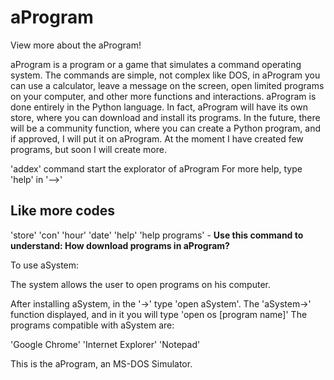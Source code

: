 # aProgram
View more about the aProgram!

aProgram is a program or a game that simulates a command operating system. 
The commands are simple, not complex like DOS, in aProgram you can use a calculator, leave a message on the screen, open limited programs on your computer, and other more functions and interactions. 
aProgram is done entirely in the Python language. 
In fact, aProgram will have its own store, where you can download and install its programs. 
In the future, there will be a community function, where you can create a Python program, and if approved, I will put it on aProgram. 
At the moment I have created few programs, but soon I will create more. 

'addex' command start the explorator of aProgram
For more help, type 'help' in '-->'

Like more codes
---------------
'store'
'con'
'hour'
'date'
'help'
'help programs' - **Use this command to understand: How download programs in aProgram?**


To use aSystem:

The system allows the user to open programs on his computer.

After installing aSystem, in the '->' type 'open aSystem'. The 'aSystem->' function displayed, and in it
you will type 'open os [program name]'
The programs compatible with aSystem are:

'Google Chrome'
'Internet Explorer'
'Notepad'


This is the aProgram, an MS-DOS Simulator.
